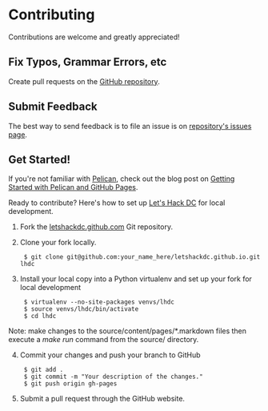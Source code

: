 # Contributing

Contributions are welcome and greatly appreciated! 


## Fix Typos, Grammar Errors, etc
Create pull requests on the 
[GitHub repository](https://github.com/makaimc/letshackdc.github.com/pulls).


## Submit Feedback
The best way to send feedback is to file an issue is on 
[repository's issues page](https://github.com/makaimc/letshackdc.github.com/issues).


## Get Started!
If you're not familiar with [Pelican](http://docs.getpelican.com/), 
check out the blog post on 
[Getting Started with Pelican and GitHub Pages](http://www.mattmakai.com/introduction-to-pelican.html).

Ready to contribute? Here's how to set up 
[Let's Hack DC](http://www.letshackdc.com/) for local development.

1. Fork the 
   [letshackdc.github.com](https://github.com/makaimc/letshackdc.github.io) 
   Git repository.

2. Clone your fork locally.

        $ git clone git@github.com:your_name_here/letshackdc.github.io.git lhdc

3. Install your local copy into a Python virtualenv and set up your fork for 
   local development

        $ virtualenv --no-site-packages venvs/lhdc
        $ source venvs/lhdc/bin/activate
        $ cd lhdc

Note: make changes to the source/content/pages/\*.markdown files then execute a
*make run* command from the source/ directory.

4. Commit your changes and push your branch to GitHub

        $ git add .
        $ git commit -m "Your description of the changes."
        $ git push origin gh-pages

5. Submit a pull request through the GitHub website.

